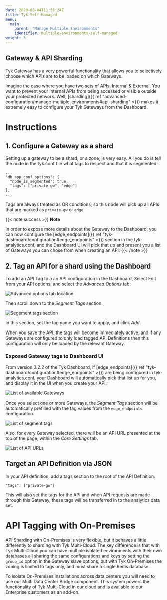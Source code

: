 ```yaml
---
date: 2020-08-04T11:56:24Z
title: Tyk Self-Managed
menu: 
  main:
    parent: "Manage Multiple Environments"
    identifier: multiple-environments-self-managed
weight: 3
---
```


## Gateway & API Sharding
Tyk Gateway has a very powerful functionality that allows you to selectively choose which APIs are to be loaded on which Gateways.

Imagine the case where you have two sets of APIs, Internal & External.  You want to prevent your Internal APIs from being accessed or visible outside your protected network.  Well, [sharding]({{ ref "advanced-configuration/manage-multiple-environments#api-sharding" >}}) makes it extremely easy to configure your Tyk Gateways from the Dashboard.

# Instructions

## 1. Configure a Gateway as a shard

Setting up a gateway to be a shard, or a zone, is very easy. All you do is tell the node in the tyk.conf file what tags to respect and that it is segmented:

```{.copyWrapper}
...
"db_app_conf_options": {
  "node_is_segmented": true,
  "tags": ["private-gw", "edge"]
},
...
```

Tags are always treated as OR conditions, so this node will pick up all APIs that are marked as `private-gw` or `edge`.


{{< note success >}}
**Note**

In order to expose more details about the Gateway to the Dashboard, you can now configure the [edge_endpoints]({{ ref "tyk-dashboard/configuration#edge_endpoints" >}}) section in the tyk-analytics.conf, and the Dashboard UI will pick that up and present you a list of Gateways you can chose from when creating an API.
{{< /note >}}

## 2. Tag an API for a shard using the Dashboard

To add an API Tag to a an API configuration in the Dashboard, Select Edit from your API options, and select the *Advanced Options* tab:

![Advanced options tab location](img/2.10/advanced_options_designer.png)

Then scroll down to the *Segment Tags* section:

![Segement tags section](img/2.10/segment_tags.png)

In this section, set the tag name you want to apply, and click *Add*.

When you save the API, the tags will become immediately active, and if any Gateways are configured to only load tagged API Definitions then this configuration will only be loaded by the relevant Gateway.

### Exposed Gateway tags to Dashboard UI

From version 3.2.2 of the Tyk Dashboard, if [edge_endpoints]({{ ref "tyk-dashboard/configuration#edge_endpoints" >}}) are being configured in tyk-analytics.conf, your Dashboard will automatically pick that list up for you, and display it in the UI when you create your API.

![List of available Gateways](img/dashboard/system-management/list-gateways.png)

Once you select one or more Gateways, the *Segment Tags* section will be automatically prefilled with the tag values from the `edge_endpoints` configuration.

![List of segment tags](img/dashboard/system-management/list-segment-tags.png)

Also, for every Gateway selected, there will be an API URL presented at the top of the page, within the *Core Settings* tab.

![List of API URLs](img/dashboard/system-management/list-api-urls.png)

## Target an API Definition via JSON

In your API definition, add a tags section to the root of the API Definition:

```{.copyWrapper}
"tags": ["private-gw"]
```

This will also set the tags for the API and when API requests are made through this Gateway, these tags will be transferred in to the analytics data set.

# API Tagging with On-Premises

API Sharding with On-Premises is very flexible, but it behaves a little differently to sharding with Tyk Multi-Cloud. The key difference is that with Tyk Multi-Cloud you can have multiple isolated environments with their own databases all sharing the same configurations and keys by setting the `group_id` option in the Gateway slave options, but with Tyk On-Premises the zoning is limited to tags only, and must share a single Redis database.

To isolate On-Premises installations across data centers you will need to use our Multi Data Center Bridge component. This system powers the functionality of Tyk Multi-Cloud in our cloud and is available to our Enterprise customers as an add-on.
